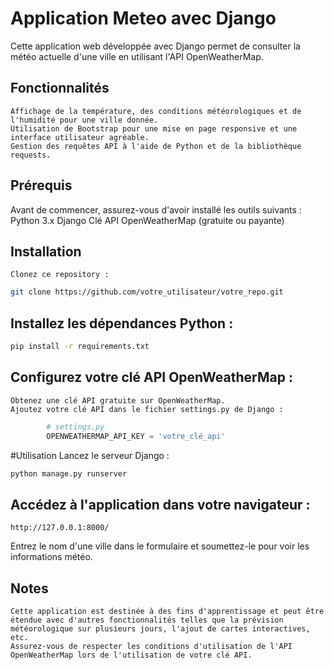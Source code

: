# Application Meteo avec Django
Cette application web développée avec Django permet de consulter la météo actuelle d'une ville en utilisant l'API OpenWeatherMap.

## Fonctionnalités
    Affichage de la température, des conditions météorologiques et de l'humidité pour une ville donnée.
    Utilisation de Bootstrap pour une mise en page responsive et une interface utilisateur agréable.
    Gestion des requêtes API à l'aide de Python et de la bibliothèque requests.

## Prérequis
Avant de commencer, assurez-vous d'avoir installé les outils suivants :
    Python 3.x
    Django
    Clé API OpenWeatherMap (gratuite ou payante)

## Installation
    Clonez ce repository :

```bash
git clone https://github.com/votre_utilisateur/votre_repo.git
```

## Installez les dépendances Python :
```bash
pip install -r requirements.txt
```

## Configurez votre clé API OpenWeatherMap :
    Obtenez une clé API gratuite sur OpenWeatherMap.
    Ajoutez votre clé API dans le fichier settings.py de Django :
```python
        # settings.py
        OPENWEATHERMAP_API_KEY = 'votre_clé_api'
```

#Utilisation
    Lancez le serveur Django :
```bash
python manage.py runserver
```
## Accédez à l'application dans votre navigateur :

```arduino
http://127.0.0.1:8000/
```

Entrez le nom d'une ville dans le formulaire et soumettez-le pour voir les informations météo.

## Notes
    Cette application est destinée à des fins d'apprentissage et peut être étendue avec d'autres fonctionnalités telles que la prévision météorologique sur plusieurs jours, l'ajout de cartes interactives, etc.
    Assurez-vous de respecter les conditions d'utilisation de l'API OpenWeatherMap lors de l'utilisation de votre clé API.
